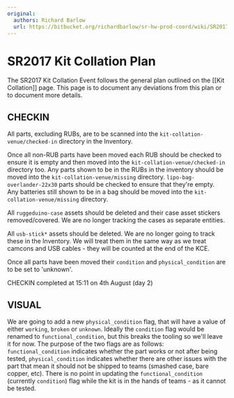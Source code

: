 ```yaml
---
original:
  authors: Richard Barlow
  url: https://bitbucket.org/richardbarlow/sr-hw-prod-coord/wiki/SR2017%20Kit%20Collation%20Plan
---
```

# SR2017 Kit Collation Plan

The SR2017 Kit Collation Event follows the general plan outlined on the [[Kit Collation]] page. This page is to document any deviations from this plan or to document more details.

## CHECKIN

All parts, excluding RUBs, are to be scanned into the `kit-collation-venue/checked-in` directory in the Inventory.

Once all non-RUB parts have been moved each RUB should be checked to ensure it is empty and then moved into the `kit-collation-venue/checked-in` directory too. Any parts shown to be in the RUBs in the inventory should be moved into the `kit-collation-venue/missing` directory. `lipo-bag-overlander-22x30` parts should be checked to ensure that they're empty. Any batteries still shown to be in a bag should be moved into the `kit-collation-venue/missing` directory.

All `ruggeduino-case` assets should be deleted and their case asset stickers removed/covered. We are no longer tracking the cases as separate entities.

All `usb-stick*` assets should be deleted. We are no longer going to track these in the Inventory. We will treat them in the same way as we treat camcons and USB cables - they will be counted at the end of the KCE.

Once all parts have been moved their `condition` and `physical_condition` are to be set to 'unknown'.

CHECKIN completed at 15:11 on 4th August (day 2)

## VISUAL

We are going to add a new `physical_condition` flag, that will have a value of either `working`, `broken` or `unknown`. Ideally the `condition` flag would be renamed to `functional_condition`, but this breaks the tooling so we'll leave it for now. The purpose of the two flags are as follows: `functional_condition` indicates whether the part works or not after being tested, `physical_condition` indicates whether there are other issues with the part that mean it should not be shipped to teams (smashed case, bare copper, etc). There is no point in updating the `functional_condition` (currently `condition`) flag while the kit is in the hands of teams - as it cannot be tested.
